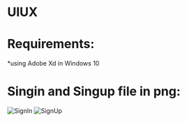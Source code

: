 # UIUX
# Requirements:
  *using Adobe Xd in Windows 10
  
# Singin and Singup file in png:

  ![SignIn](https://user-images.githubusercontent.com/67977999/113823668-8b23be80-979c-11eb-820f-d357ffffcd89.png)
  ![SignUp](https://user-images.githubusercontent.com/67977999/113823700-94ad2680-979c-11eb-917b-654b9d06220e.png)

